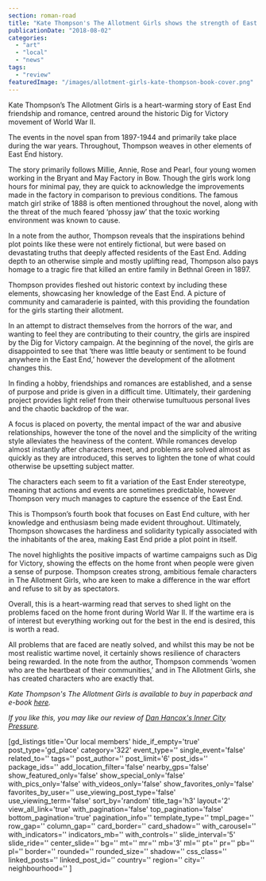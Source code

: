 ```yaml
---
section: roman-road
title: "Kate Thompson's The Allotment Girls shows the strength of East End women"
publicationDate: "2018-08-02"
categories: 
  - "art"
  - "local"
  - "news"
tags: 
  - "review"
featuredImage: "/images/allotment-girls-kate-thompson-book-cover.png"
---
```


Kate Thompson’s The Allotment Girls is a heart-warming story of East End friendship and romance, centred around the historic Dig for Victory movement of World War II.

The events in the novel span from 1897-1944 and primarily take place during the war years. Throughout, Thompson weaves in other elements of East End history.

The story primarily follows Millie, Annie, Rose and Pearl, four young women working in the Bryant and May Factory in Bow. Though the girls work long hours for minimal pay, they are quick to acknowledge the improvements made in the factory in comparison to previous conditions. The famous match girl strike of 1888 is often mentioned throughout the novel, along with the threat of the much feared ‘phossy jaw’ that the toxic working environment was known to cause.

In a note from the author, Thompson reveals that the inspirations behind plot points like these were not entirely fictional, but were based on devastating truths that deeply affected residents of the East End. Adding depth to an otherwise simple and mostly uplifting read, Thompson also pays homage to a tragic fire that killed an entire family in Bethnal Green in 1897.

Thompson provides fleshed out historic context by including these elements, showcasing her knowledge of the East End. A picture of community and camaraderie is painted, with this providing the foundation for the girls starting their allotment.

In an attempt to distract themselves from the horrors of the war, and wanting to feel they are contributing to their country, the girls are inspired by the Dig for Victory campaign. At the beginning of the novel, the girls are disappointed to see that ‘there was little beauty or sentiment to be found anywhere in the East End,’ however the development of the allotment changes this.

In finding a hobby, friendships and romances are established, and a sense of purpose and pride is given in a difficult time. Ultimately, their gardening project provides light relief from their otherwise tumultuous personal lives and the chaotic backdrop of the war.

A focus is placed on poverty, the mental impact of the war and abusive relationships, however the tone of the novel and the simplicity of the writing style alleviates the heaviness of the content. While romances develop almost instantly after characters meet, and problems are solved almost as quickly as they are introduced, this serves to lighten the tone of what could otherwise be upsetting subject matter.

The characters each seem to fit a variation of the East Ender stereotype, meaning that actions and events are sometimes predictable, however Thompson very much manages to capture the essence of the East End.

This is Thompson’s fourth book that focuses on East End culture, with her knowledge and enthusiasm being made evident throughout. Ultimately, Thompson showcases the hardiness and solidarity typically associated with the inhabitants of the area, making East End pride a plot point in itself.

The novel highlights the positive impacts of wartime campaigns such as Dig for Victory, showing the effects on the home front when people were given a sense of purpose. Thompson creates strong, ambitious female characters in The Allotment Girls, who are keen to make a difference in the war effort and refuse to sit by as spectators.

Overall, this is a heart-warming read that serves to shed light on the problems faced on the home front during World War II. If the wartime era is of interest but everything working out for the best in the end is desired, this is worth a read.

All problems that are faced are neatly solved, and whilst this may be not be most realistic wartime novel, it certainly shows resilience of characters being rewarded. In the note from the author, Thompson commends ‘women who are the heartbeat of their communities,’ and in The Allotment Girls, she has created characters who are exactly that.

_Kate Thompson's The Allotment Girls is available to buy in paperback and e-book [here](https://www.panmacmillan.com/authors/kate-thompson/the-allotment-girls)._ 

_If you like this, you may like our review of [Dan Hancox's Inner City Pressure](https://romanroadlondon.com/inner-city-pressure-dan-hancox-book-review/)._ 

\[gd\_listings title='Our local members' hide\_if\_empty='true' post\_type='gd\_place' category='322' event\_type='' single\_event='false' related\_to='' tags='' post\_author='' post\_limit='6' post\_ids='' package\_ids='' add\_location\_filter='false' nearby\_gps='false' show\_featured\_only='false' show\_special\_only='false' with\_pics\_only='false' with\_videos\_only='false' show\_favorites\_only='false' favorites\_by\_user='' use\_viewing\_post\_type='false' use\_viewing\_term='false' sort\_by='random' title\_tag='h3' layout='2' view\_all\_link='true' with\_pagination='false' top\_pagination='false' bottom\_pagination='true' pagination\_info='' template\_type='' tmpl\_page='' row\_gap='' column\_gap='' card\_border='' card\_shadow='' with\_carousel='' with\_indicators='' indicators\_mb='' with\_controls='' slide\_interval='5' slide\_ride='' center\_slide='' bg='' mt='' mr='' mb='3' ml='' pt='' pr='' pb='' pl='' border='' rounded='' rounded\_size='' shadow='' css\_class='' linked\_posts='' linked\_post\_id='' country='' region='' city='' neighbourhood='' \]
